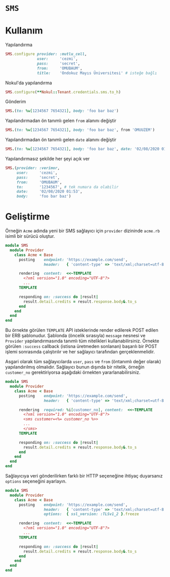 `SMS`
=====

# Kullanım

Yapılandırma

```ruby
SMS.configure provider: :mutlu_cell,
              user:     'cezmi',
              pass:     'secret',
              from:     'OMUBAUM',
              title:    'Ondokuz Mayıs Üniversitesi' # isteğe bağlı
```

Nokul'da yapılandırma

```ruby
SMS.configure(**Nokul::Tenant.credentials.sms.to_h)
```

Gönderim

```ruby
SMS.(to: %w[1234567 7654321], body: 'foo bar baz')
```

Yapılandırmadan ön tanımlı gelen `from` alanını değiştir

```ruby
SMS.(to: %w[1234567 7654321], body: 'foo bar baz', from 'OMUUZEM')
```

Yapılandırmadan ön tanımlı gelen `date` alanını değiştir

```ruby
SMS.(to: %w[1234567 7654321], body: 'foo bar baz', date: '02/08/2020 01:53')
```

Yapılandırmasız şekilde her şeyi açık ver

```ruby
SMS.(provider: :verimor,
     user:     'cezmi',
     pass:     'secret',
     from:     'OMUBAUM',
     to:       '1234567', # tek numara da olabilir
     date:     '02/08/2020 01:53',
     body:     'foo bar baz')
```

# Geliştirme

Örneğin `Acme` adında yeni bir SMS sağlayıcı için `provider` dizininde
`acme.rb` isimli bir sürücü oluştur.

```ruby
module SMS
  module Provider
    class Acme < Base
      posting    endpoint: 'https://example.com/send',
                 header:   { 'content-type' => 'text/xml;charset=utf-8', 'accept' => 'xml' }.freeze

      rendering  content:  <<~TEMPLATE
        <?xml version="1.0" encoding="UTF-8"?>
        ...
      TEMPLATE

      responding on: :success do |result|
        result.detail.credits = result.response.body&.to_s
      end
    end
  end
end
```

Bu örnekte görülen `TEMPLATE` API isteklerinde render edilerek POST edilen bir
ERB şablonudur.  Şablonda (öncelik sırasıyla) `message` nesnesi ve `Provider`
yapılandırmasında tanımlı tüm nitelikleri kullanabilirsiniz. Örnekte görülen
`:success` callback (istisna üretmeden sonlanan) başarılı bir POST işlemi
sonrasında çalıştırılır ve her sağlayıcı tarafından gerçeklenmelidir.

Asgari olarak tüm sağlayıcılarda `user`, `pass` ve `from` (öntanımlı değer
olarak) yapılandırılmış olmalıdır.  Sağlayıcı bunun dışında bir nitelik,
örneğin `customer_no` gerektiriyorsa aşağıdaki örnekten yararlanabilirsiniz.

```ruby
module SMS
  module Provider
    class Acme < Base
      posting    endpoint: 'https://example.com/send',
                 header:   { 'content-type' => 'text/xml;charset=utf-8', 'accept' => 'xml' }.freeze

      rendering  required: %i[customer_no], content:  <<~TEMPLATE
        <?xml version="1.0" encoding="UTF-8"?>
        <sms customer=<%= customer_no %>>
        ...
        </sms>
      TEMPLATE

      responding on: :success do |result|
        result.detail.credits = result.response.body&.to_s
      end
    end
  end
end
```

Sağlayıcıya veri gönderilirken farklı bir HTTP seçeneğine ihtiyaç duyarsanız
`options` seçeneğini ayarlayın.

```ruby
module SMS
  module Provider
    class Acme < Base
      posting    endpoint: 'https://example.com/send',
                 header:   { 'content-type' => 'text/xml;charset=utf-8', 'accept' => 'xml' }.freeze,
                 options:  { ssl_version: :TLSv1_2 }.freeze

      rendering  content:  <<~TEMPLATE
        <?xml version="1.0" encoding="UTF-8"?>
        ...
      TEMPLATE

      responding on: :success do |result|
        result.detail.credits = result.response.body&.to_s
      end
    end
  end
end
```
